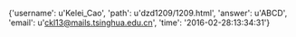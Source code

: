 {'username': u'Kelei_Cao', 'path': u'dzd1209/1209.html', 'answer': u'ABCD', 'email': u'ckl13@mails.tsinghua.edu.cn', 'time': '2016-02-28:13:34:31'}